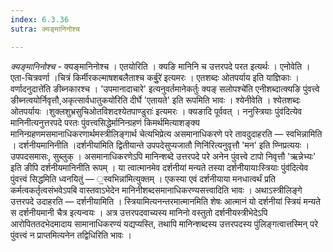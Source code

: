```yaml
---
index: 6.3.36
sutra: क्यङ्मानिनोश्च

---
```

_क्यङ्मानिनोश्च_ - क्यङ्मानिनोश्च । एतयोरिति । क्यङि मानिनि च उत्तरपदे परत इत्यर्थः । एनोवेति । एता-चित्रवर्णा ।चित्रं किर्मीरकल्माषशबलैताश्च कर्बु॒रे॑ इत्यमरः । एतशब्दः ओतपर्याय इति याज्ञिकाः ।वर्णादनुदात्ते॑ति ङीब्नकारश्च । 'उपमानादाचारे' इत्यनुवर्तमानेकर्तुः क्यङ् सलोपश्चे॑ति एनीशब्दात्क्यङि पुंवत्त्वे ङीब्नत्वयोर्निवृत्तौ,अकृत्सार्वधातुकयो॑रिति दीर्घे 'एतायते' इति रूपमिति भावः । श्येनीवेति । श्येतशब्दः ओतपर्यायः ।शुक्लशुभ्रसुचिओतविशदश्येतपाण्डुराः॑ इत्यमरः । क्यङादि पूर्ववत् । ननुस्त्रियाः पुंव॑दित्येव मानिनीत्यनुत्तरपदे परतः पुंवत्त्वसिद्धेर्मानिन्ग्रहणं किमर्थमित्याशङ्क्य मानिन्ग्रहणमसमानाधिकरणार्थमस्त्रीलिङ्गार्थ चेत्यभिप्रेत्य असमानाधिकरणे परे तावदुदाहरति — स्वभिन्नामिति । दर्शनीयमानिनीति ।दर्शनीया॑मिति द्वितीयान्ते उपपदेसुप्यजातौ णिनि॑रित्यनुवृत्तौ 'मन' इति ण्निप्रत्ययः । उपपदसमासः, सुब्लुक् । असमानाधिकरणेऽपि मानिन्शब्दे उत्तरपदे परे अनेन पुंवत्त्वे टापो निवृत्तौ 'ऋन्नेभ्यः' इति ङीपि दर्शनीयमानिनीति रूपम् । या त्वात्मानमेव दर्शनीयां मन्यते तस्या दर्शनीयायाःस्त्रियाः पुंव॑दित्येव पुंवत्त्वं सिद्धमिति ध्वनयितुं — ॒स्वभिन्ना॑मित्युक्तम् । एकस्या एवं दर्शनीयाया मनधात्वर्थं प्रति कर्मत्वकर्तृत्वसंभवेऽपबि वास्तवाऽभेदेन मानिनीशब्दसमानाधिकरण्यसत्त्वादिति भावः । अथाऽस्त्रीलिङ्गे उत्तरपदे उदाहरति — दर्शनीयामिति । स्त्रियामित्यनन्तरमात्मानमिति शेषः आत्मानं यो दर्शनीयां स्त्रियं मन्यते स दर्शनीयमानी चैत्र इत्यन्वयः । अत्र उत्तरपदवाच्यस्य मानिनो वस्तुतो दर्शनीयस्त्रीभेदेऽपि आरोपिततदभेदमादाय सामानाधिकरण्यं यद्यप्यस्ति, तथापि मानिन्शब्दस्य उत्तरपदस्य पुंलिङ्गत्वात्तस्मिन् परे पुंवत्त्वं न प्राप्तमित्यनेन तद्विधिरिति भावः ।